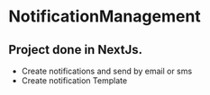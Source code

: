 # NotificationManagement

## Project done in NextJs.

- Create notifications and send by email or sms
- Create notification Template

